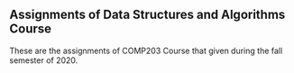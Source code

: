 ## Assignments of Data Structures and Algorithms Course

These are the assignments of COMP203 Course that given during the fall semester of 2020.
